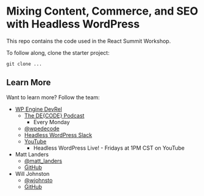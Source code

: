 # Mixing Content, Commerce, and SEO with Headless WordPress

This repo contains the code used in the React Summit Workshop.

To follow along, clone the starter project:

```
git clone ...
```

## Learn More

Want to learn more? Follow the team:

- [WP Engine DevRel](developers.wpengine.com)
  - [The DE{CODE} Podcast](https://developers.wpengine.com/podcast)
    - Every Monday
  - [@wpedecode](https://twitter.com/wpedecode)
  - [Headless WordPress Slack](https://join.slack.com/t/headlesswordpress/shared_invite/zt-odnucs8m-9CEZK287t9dkryC5be5I9w)
  - [YouTube](https://www.youtube.com/channel/UCh1WuL54XFb9ZI6m6goFv1g)
    - Headless WordPress Live! - Fridays at 1PM CST on YouTube
- Matt Landers
  - [@matt_landers](https://twitter.com/matt_landers)
  - [GitHub](https://github.com/matt-landers)
- Will Johnston
  - [@wjohnsto](https://twitter.com/wjohnsto)
  - [GitHub](https://github.com/wjohnsto)
